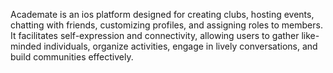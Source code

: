 Academate is an ios platform designed for creating clubs, hosting events, chatting with friends, customizing profiles, and assigning roles to members. It facilitates self-expression and connectivity, allowing users to gather like-minded individuals, organize activities, engage in lively conversations, and build communities effectively.

